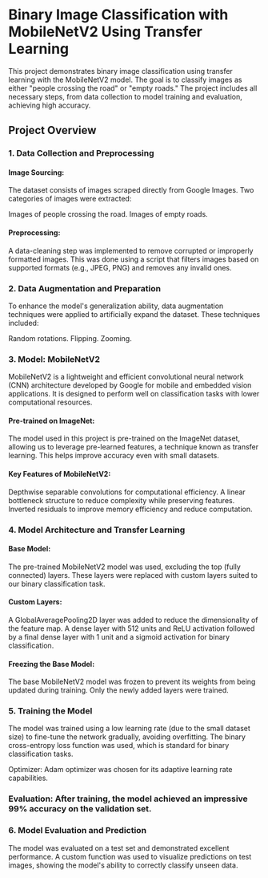 # Binary Image Classification with MobileNetV2 Using Transfer Learning

This project demonstrates binary image classification using transfer learning with the MobileNetV2 model. The goal is to classify images as either "people crossing the road" or "empty roads." The project includes all necessary steps, from data collection to model training and evaluation, achieving high accuracy.


## Project Overview

### 1. Data Collection and Preprocessing

#### Image Sourcing: 
The dataset consists of images scraped directly from Google Images. Two categories of images were extracted:

Images of people crossing the road.
Images of empty roads.

#### Preprocessing: 
A data-cleaning step was implemented to remove corrupted or improperly formatted images. This was done using a script that filters images based on supported formats (e.g., JPEG, 
PNG) and removes any invalid ones.

### 2. Data Augmentation and Preparation

To enhance the model's generalization ability, data augmentation techniques were applied to artificially expand the dataset. These techniques included:

Random rotations.
Flipping.
Zooming.

### 3. Model: MobileNetV2

MobileNetV2 is a lightweight and efficient convolutional neural network (CNN) architecture developed by Google for mobile and embedded vision applications. It is designed to perform well on classification tasks with lower computational resources.

#### Pre-trained on ImageNet: 
The model used in this project is pre-trained on the ImageNet dataset, allowing us to leverage pre-learned features, a technique known as transfer learning. This helps improve accuracy even with small datasets.

#### Key Features of MobileNetV2:

Depthwise separable convolutions for computational efficiency.
A linear bottleneck structure to reduce complexity while preserving features.
Inverted residuals to improve memory efficiency and reduce computation.

### 4. Model Architecture and Transfer Learning

#### Base Model:
The pre-trained MobileNetV2 model was used, excluding the top (fully connected) layers. These layers were replaced with custom layers suited to our binary classification task.

#### Custom Layers:

A GlobalAveragePooling2D layer was added to reduce the dimensionality of the feature map.
A dense layer with 512 units and ReLU activation followed by a final dense layer with 1 unit and a sigmoid activation for binary classification.

#### Freezing the Base Model: 
The base MobileNetV2 model was frozen to prevent its weights from being updated during training. Only the newly added layers were trained.

### 5. Training the Model

The model was trained using a low learning rate (due to the small dataset size) to fine-tune the network gradually, avoiding overfitting.
The binary cross-entropy loss function was used, which is standard for binary classification tasks.

Optimizer: Adam optimizer was chosen for its adaptive learning rate capabilities.
### Evaluation: After training, the model achieved an impressive 99% accuracy on the validation set.

### 6. Model Evaluation and Prediction

The model was evaluated on a test set and demonstrated excellent performance.
A custom function was used to visualize predictions on test images, showing the model's ability to correctly classify unseen data.
